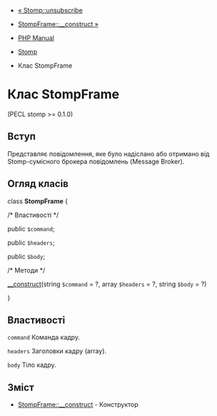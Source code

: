 - [« Stomp::unsubscribe](stomp.unsubscribe.md)
- [StompFrame::\_\_construct »](stompframe.construct.md)

- [PHP Manual](index.md)
- [Stomp](book.stomp.md)
- Клас StompFrame

# Клас StompFrame

(PECL stomp \>= 0.1.0)

## Вступ

Представляє повідомлення, яке було надіслано або отримано від
Stomp-сумісного брокера повідомлень (Message Broker).

## Огляд класів

class **StompFrame** {

/\* Властивості \*/

public `$command`;

public `$headers`;

public `$body`;

/\* Методи \*/

[\_\_construct](stompframe.construct.md)(string `$command` = ?, array
`$headers` = ?, string `$body` = ?)

}

## Властивості

`command`
Команда кадру.

`headers`
Заголовки кадру (array).

`body`
Тіло кадру.

## Зміст

- [StompFrame::\_\_construct](stompframe.construct.md) - Конструктор
